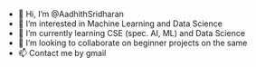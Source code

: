 - 👋 Hi, I’m @AadhithSridharan
- 👀 I’m interested in Machine Learning and Data Science
- 🌱 I’m currently learning CSE (spec. AI, ML) and Data Science
- 💞️ I’m looking to collaborate on beginner projects on the same
- 📫 Contact me by gmail
